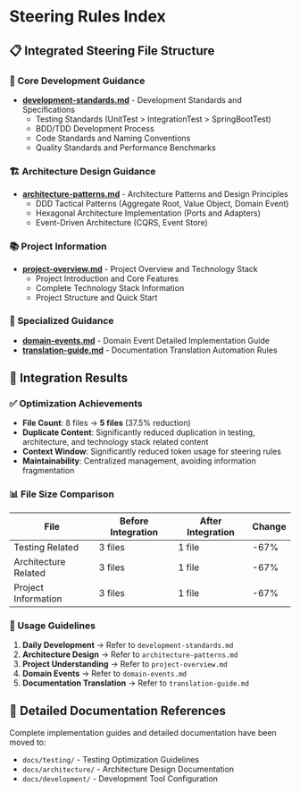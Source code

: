 # Steering Rules Index

## 📋 Integrated Steering File Structure

### 🎯 Core Development Guidance

- **[development-standards.md](development-standards.md)** - Development Standards and Specifications
  - Testing Standards (UnitTest > IntegrationTest > SpringBootTest)
  - BDD/TDD Development Process
  - Code Standards and Naming Conventions
  - Quality Standards and Performance Benchmarks

### 🏗️ Architecture Design Guidance  

- **[architecture-patterns.md](architecture-patterns.md)** - Architecture Patterns and Design Principles
  - DDD Tactical Patterns (Aggregate Root, Value Object, Domain Event)
  - Hexagonal Architecture Implementation (Ports and Adapters)
  - Event-Driven Architecture (CQRS, Event Store)

### 📚 Project Information

- **[project-overview.md](project-overview.md)** - Project Overview and Technology Stack
  - Project Introduction and Core Features
  - Complete Technology Stack Information
  - Project Structure and Quick Start

### 🔧 Specialized Guidance

- **[domain-events.md](domain-events.md)** - Domain Event Detailed Implementation Guide
- **[translation-guide.md](translation-guide.md)** - Documentation Translation Automation Rules

## 🚀 Integration Results

### ✅ Optimization Achievements

- **File Count**: 8 files → **5 files** (37.5% reduction)
- **Duplicate Content**: Significantly reduced duplication in testing, architecture, and technology stack related content
- **Context Window**: Significantly reduced token usage for steering rules
- **Maintainability**: Centralized management, avoiding information fragmentation

### 📊 File Size Comparison

| File | Before Integration | After Integration | Change |
|------|-------------------|-------------------|--------|
| Testing Related | 3 files | 1 file | -67% |
| Architecture Related | 3 files | 1 file | -67% |
| Project Information | 3 files | 1 file | -67% |

### 🎯 Usage Guidelines

1. **Daily Development** → Refer to `development-standards.md`
2. **Architecture Design** → Refer to `architecture-patterns.md`  
3. **Project Understanding** → Refer to `project-overview.md`
4. **Domain Events** → Refer to `domain-events.md`
5. **Documentation Translation** → Refer to `translation-guide.md`

## 📖 Detailed Documentation References

Complete implementation guides and detailed documentation have been moved to:

- `docs/testing/` - Testing Optimization Guidelines
- `docs/architecture/` - Architecture Design Documentation  
- `docs/development/` - Development Tool Configuration
